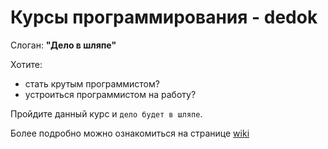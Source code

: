 # Курсы программирования - dedok

Слоган: **"Дело в шляпе"**

Хотите:
- стать крутым программистом?
- устроиться программистом на работу?

Пройдите данный курс и `дело будет в шляпе`.

Более подробно можно ознакомиться на странице [wiki](https://github.com/gis-expert/dedok/wiki)

